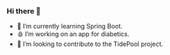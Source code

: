 ### Hi there 👋
- 🌱 I’m currently learning Spring Boot.
- 🩸 I’m working on an app for diabetics.
- 🔭 I’m looking to contribute to the TidePool project.


<!--
**AlecCodes/AlecCodes** is a ✨ _special_ ✨ repository because its `README.md` (this file) appears on your GitHub profile.

Here are some ideas to get you started:

- 🔭 I’m currently working on ...
- 🌱 I’m currently learning ...
- 👯 I’m looking to collaborate on ...
- 🤔 I’m looking for help with ...
- 💬 Ask me about ...
- 📫 How to reach me: ...
- 😄 Pronouns: ...
- ⚡ Fun fact: ...
-->
